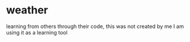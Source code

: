 # weather
learning from others through their code, this was not created by me I am using it as a learning tool
